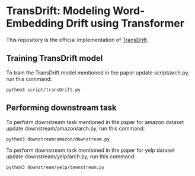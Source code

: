 # TransDrift: Modeling Word-Embedding Drift using Transformer

This repository is the official implementation of [TransDrift](https://arxiv.org/abs/2206.08081).

##  Training TransDrift model

To train the TransDrift model mentioned in the paper update script/arch.py, run this command:

```
python3 script/transDrift.py
```

## Performing downstream task

To perform downstream task mentioned in the paper for amazon dataset update downstream/amazon/arch.py, run this command:

```
python3 downstream/amazon/downstream.py
```

To perform downstream task mentioned in the paper for yelp dataset update downstream/yelp/arch.py, run this command:

```
python3 downstream/yelp/downstream.py
```


